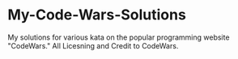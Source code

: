 # My-Code-Wars-Solutions

My solutions for various kata on the popular programming website "CodeWars."
All Licesning and Credit to CodeWars.
